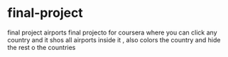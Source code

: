 # final-project
final project airports
final projecto for coursera where you can click any country and it shos all airports inside it , also colors the country and hide the rest o the countries
